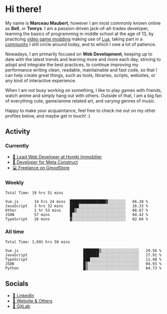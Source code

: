 # Hi there!

My name is **Marceau Maubert**, however I am most commonly known online as **Bell**, or **Tenrys**. I am a passion-driven jack-of-all-trades developer, learning the basics of programming in middle school at the age of 13, by practicing [video game modding](https://garrysmod.com) making use of [Lua](https://lua.org), taking part in a [community](https://metastruct.net) I still circle around today, and to which I owe a lot of patience.

Nowadays, I am primarily focused on **Web Development**, keeping up to date with the latest trends and learning more and more each day, striving to adopt  and integrate the best practices, to continue improving my performance writing clean, readable, maintainable and fast code, so that I can help create great things, such as tools, libraries, scripts, websites, or any kind of interactive experience.

When I am not busy working on something, I like to play games with friends, watch anime and simply hang out with others. Outside of that, I am a big fan of everything cute, game/anime related art, and varying genres of music.

Happy to make your acquaintance, feel free to check me out on my other profiles below, and maybe get in touch! :)

## Activity

### Currently

- [🏢 Lead Web Developer at Homki Immobilier](https://homki-immobilier.com)
- [🎈 Developer for Meta Construct](https://metastruct.net)
- [💻 Freelance on GmodStore](https://www.gmodstore.com/users/Tenrys)

### Weekly
<!--START_SECTION:wakaWeekly-->

```text
Total Time: 19 hrs 51 mins

Vue.js       14 hrs 24 mins  ████████████████▓░░░░░░░░   66.28 %
JavaScript   3 hrs 32 mins   ████░░░░░░░░░░░░░░░░░░░░░   16.33 %
Other        1 hr 53 mins    ██▒░░░░░░░░░░░░░░░░░░░░░░   08.67 %
JSON         57 mins         █░░░░░░░░░░░░░░░░░░░░░░░░   04.42 %
TypeScript   26 mins         ▓░░░░░░░░░░░░░░░░░░░░░░░░   02.04 %
```

<!--END_SECTION:wakaWeekly-->

### All time
<!--START_SECTION:wakaTotal-->

```text
Total Time: 1,691 hrs 50 mins

Vue.js                             ███████▒░░░░░░░░░░░░░░░░░   29.56 %
JavaScript                         ███████░░░░░░░░░░░░░░░░░░   27.91 %
TypeScript                         ███░░░░░░░░░░░░░░░░░░░░░░   11.48 %
JSON                               █▒░░░░░░░░░░░░░░░░░░░░░░░   04.93 %
Python                             █▒░░░░░░░░░░░░░░░░░░░░░░░   04.73 %
```

<!--END_SECTION:wakaTotal-->

## Socials

- [👔 LinkedIn](https://www.linkedin.com/in/marceau-maubert)
- [🔗 Website & Others](https://bell.moe)
- [🦊 GitLab](https://gitlab.com/Tenrys)
